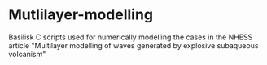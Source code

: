 # Mutlilayer-modelling
Basilisk C scripts used for numerically modelling the cases in the NHESS article "Multilayer modelling of waves generated by explosive subaqueous volcanism"
